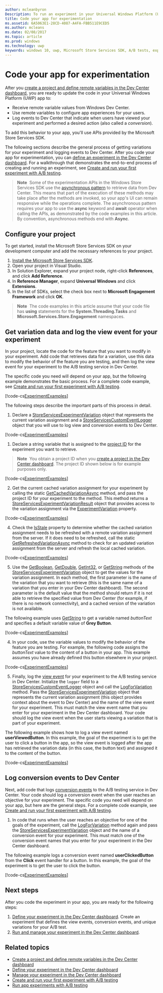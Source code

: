 ```yaml
---
author: mcleanbyron
Description: To run an experiment in your Universal Windows Platform (UWP) app with A/B testing, you must code the experiment in your app.
title: Code your app for experimentation
ms.assetid: 6A5063E1-28CD-4087-A4FA-FBB511E9CED5
ms.author: mcleans
ms.date: 02/08/2017
ms.topic: article
ms.prod: windows
ms.technology: uwp
keywords: windows 10, uwp, Microsoft Store Services SDK, A/B tests, experiments
---
```


# Code your app for experimentation

After you [create a project and define remote variables in the Dev Center dashboard](create-a-project-and-define-remote-variables-in-the-dev-center-dashboard.md), you are ready to update the code in your Universal Windows Platform (UWP) app to:
* Receive remote variable values from Windows Dev Center.
* Use remote variables to configure app experiences for your users.
* Log events to Dev Center that indicate when users have viewed your experiment and performed a desired action (also called a *conversion*).

To add this behavior to your app, you'll use APIs provided by the Microsoft Store Services SDK.

The following sections describe the general process of getting variations for your experiment and logging events to Dev Center. After you code your app for experimentation, you can [define an experiment in the Dev Center dashboard](define-your-experiment-in-the-dev-center-dashboard.md). For a walkthrough that demonstrates the end-to-end process of creating and running an experiment, see [Create and run your first experiment with A/B testing](create-and-run-your-first-experiment-with-a-b-testing.md).

>**Note**&nbsp;&nbsp;Some of the experimentation APIs in the Windows Store Services SDK use the [asynchronous pattern](../threading-async/asynchronous-programming-universal-windows-platform-apps.md) to retrieve data from Dev Center. This means that part of the execution of these methods may take place after the methods are invoked, so your app's UI can remain responsive while the operations complete. The asynchronous pattern requires your app to use the **async** keyword and **await** operator when calling the APIs, as demonstrated by the code examples in this article. By convention, asynchronous methods end with **Async**.

## Configure your project

To get started, install the Microsoft Store Services SDK on your development computer and add the necessary references to your project.

1. [Install the Microsoft Store Services SDK](microsoft-store-services-sdk.md#install-the-sdk).
2. Open your project in Visual Studio.
3. In Solution Explorer, expand your project node, right-click **References**, and click **Add Reference**.
3. In **Reference Manager**, expand **Universal Windows** and click **Extensions**.
4. In the list of SDKs, select the check box next to **Microsoft Engagement Framework** and click **OK**.

>**Note**&nbsp;&nbsp;The code examples in this article assume that your code file has **using** statements for the **System.Threading.Tasks** and **Microsoft.Services.Store.Engagement** namespaces.

## Get variation data and log the view event for your experiment

In your project, locate the code for the feature that you want to modify in your experiment. Add code that retrieves data for a variation, use this data to modify the behavior of the feature you are testing, and then log the view event for your experiment to the A/B testing service in Dev Center.

The specific code you need will depend on your app, but the following example demonstrates the basic process. For a complete code example, see [Create and run your first experiment with A/B testing](create-and-run-your-first-experiment-with-a-b-testing.md).

[!code-cs[ExperimentExamples](./code/StoreSDKSamples/cs/ExperimentExamples.cs#ExperimentCodeSample)]

The following steps describe the important parts of this process in detail.

1. Declare a [StoreServicesExperimentVariation](https://msdn.microsoft.com/library/windows/apps/microsoft.services.store.engagement.storeservicesexperimentvariation.aspx) object that represents the current variation assignment and a [StoreServicesCustomEventLogger](https://msdn.microsoft.com/library/windows/apps/microsoft.services.store.engagement.storeservicescustomeventlogger.aspx) object that you will use to log view and conversion events to Dev Center.

  [!code-cs[ExperimentExamples](./code/StoreSDKSamples/cs/ExperimentExamples.cs#Snippet1)]

1. Declare a string variable that is assigned to the [project ID](run-app-experiments-with-a-b-testing.md#terms) for the experiment you want to retrieve.
  >**Note**&nbsp;&nbsp;You obtain a project ID when you [create a project in the Dev Center dashboard](create-a-project-and-define-remote-variables-in-the-dev-center-dashboard.md). The project ID shown below is for example purposes only.

  [!code-cs[ExperimentExamples](./code/StoreSDKSamples/cs/ExperimentExamples.cs#Snippet2)]

2. Get the current cached variation assignment for your experiment by calling the static [GetCachedVariationAsync](https://msdn.microsoft.com/library/windows/apps/microsoft.services.store.engagement.storeservicesexperimentvariation.getcachedvariationasync.aspx) method, and pass the project ID for your experiment to the method. This method returns a [StoreServicesExperimentVariationResult](https://msdn.microsoft.com/library/windows/apps/microsoft.services.store.engagement.storeservicesexperimentvariationresult.aspx) object that provides access to the variation assignment via the [ExperimentVariation](https://msdn.microsoft.com/library/windows/apps/microsoft.services.store.engagement.storeservicesexperimentvariationresult.experimentvariation.aspx) property.

  [!code-cs[ExperimentExamples](./code/StoreSDKSamples/cs/ExperimentExamples.cs#Snippet3)]

4. Check the [IsStale](https://msdn.microsoft.com/library/windows/apps/microsoft.services.store.engagement.storeservicesexperimentvariation.isstale.aspx) property to determine whether the cached variation assignment needs to be refreshed with a remote variation assignment from the server. If it does need to be refreshed, call the static [GetRefreshedVariationAsync](https://msdn.microsoft.com/library/windows/apps/microsoft.services.store.engagement.storeservicesexperimentvariation.getrefreshedvariationasync.aspx) method to check for an updated variation assignment from the server and refresh the local cached variation.

  [!code-cs[ExperimentExamples](./code/StoreSDKSamples/cs/ExperimentExamples.cs#Snippet4)]

5. Use the [GetBoolean](https://msdn.microsoft.com/library/windows/apps/microsoft.services.store.engagement.storeservicesexperimentvariation.getboolean.aspx), [GetDouble](https://msdn.microsoft.com/library/windows/apps/microsoft.services.store.engagement.storeservicesexperimentvariation.getdouble.aspx), [GetInt32](https://msdn.microsoft.com/library/windows/apps/microsoft.services.store.engagement.storeservicesexperimentvariation.getint32.aspx), or [GetString](https://msdn.microsoft.com/library/windows/apps/microsoft.services.store.engagement.storeservicesexperimentvariation.getstring.aspx) methods of the [StoreServicesExperimentVariation](https://msdn.microsoft.com/library/windows/apps/microsoft.services.store.engagement.storeservicesexperimentvariation.aspx) object to get the values for the variation assignment. In each method, the first parameter is the name of the variation that you want to retrieve (this is the same name of a variation that you enter in your Dev Center dashboard). The second parameter is the default value that the method should return if it is not able to retrieve the specified value from Dev Center (for example, if there is no network connectivity), and a cached version of the variation is not available.

  The following example uses [GetString](https://msdn.microsoft.com/library/windows/apps/microsoft.services.store.engagement.storeservicesexperimentvariation.getstring.aspx) to get a variable named *buttonText* and specifies a default variable value of **Grey Button**.

  [!code-cs[ExperimentExamples](./code/StoreSDKSamples/cs/ExperimentExamples.cs#Snippet5)]

4. In your code, use the variable values to modify the behavior of the feature you are testing. For example, the following code assigns the *buttonText* value to the content of a button in your app. This example assumes you have already defined this button elsewhere in your project.

  [!code-cs[ExperimentExamples](./code/StoreSDKSamples/cs/ExperimentExamples.cs#Snippet6)]

5. Finally, log the [view event](run-app-experiments-with-a-b-testing.md#terms) for your experiment to the A/B testing service in Dev Center. Initialize the ```logger``` field to a [StoreServicesCustomEventLogger](https://msdn.microsoft.com/library/windows/apps/microsoft.services.store.engagement.storeservicescustomeventlogger.aspx) object and call the [LogForVariation](https://msdn.microsoft.com/library/windows/apps/microsoft.services.store.engagement.storeservicescustomeventlogger.logforvariation.aspx) method. Pass the [StoreServicesExperimentVariation](https://msdn.microsoft.com/library/windows/apps/microsoft.services.store.engagement.storeservicesexperimentvariation.aspx) object that represents the current variation assignment (this object provides context about the event to Dev Center) and the name of the view event for your experiment. This must match the view event name that you enter for your experiment in the Dev Center dashboard. Your code should log the view event when the user starts viewing a variation that is part of your experiment.

  The following example shows how to log a view event named **userViewedButton**. In this example, the goal of the experiment is to get the user to click a button in the app, so the view event is logged after the app has retrieved the variation data (in this case, the button text) and assigned it to the content of the button.

  [!code-cs[ExperimentExamples](./code/StoreSDKSamples/cs/ExperimentExamples.cs#Snippet7)]

## Log conversion events to Dev Center

Next, add code that logs [conversion events](run-app-experiments-with-a-b-testing.md#terms) to the A/B testing service in Dev Center. Your code should log a conversion event when the user reaches an objective for your experiment. The specific code you need will depend on your app, but here are the general steps. For a complete code example, see [Create and run your first experiment with A/B testing](create-and-run-your-first-experiment-with-a-b-testing.md).

1. In code that runs when the user reaches an objective for one of the goals of the experiment, call the [LogForVariation](https://msdn.microsoft.com/library/windows/apps/microsoft.services.store.engagement.storeservicescustomeventlogger.logforvariation.aspx) method again and pass the [StoreServicesExperimentVariation](https://msdn.microsoft.com/library/windows/apps/microsoft.services.store.engagement.storeservicesexperimentvariation.aspx) object and the name of a conversion event for your experiment. This must match one of the conversion event names that you enter for your experiment in the Dev Center dashboard.

  The following example logs a conversion event named **userClickedButton** from the **Click** event handler for a button. In this example, the goal of the experiment is to get the user to click the button.

  [!code-cs[ExperimentExamples](./code/StoreSDKSamples/cs/ExperimentExamples.cs#Snippet8)]

## Next steps

After you code the experiment in your app, you are ready for the following steps:
1. [Define your experiment in the Dev Center dashboard](define-your-experiment-in-the-dev-center-dashboard.md). Create an experiment that defines the view events, conversion events, and unique variations for your A/B test.
2. [Run and manage your experiment in the Dev Center dashboard](manage-your-experiment.md).


## Related topics

* [Create a project and define remote variables in the Dev Center dashboard](create-a-project-and-define-remote-variables-in-the-dev-center-dashboard.md)
* [Define your experiment in the Dev Center dashboard](define-your-experiment-in-the-dev-center-dashboard.md)
* [Manage your experiment in the Dev Center dashboard](manage-your-experiment.md)
* [Create and run your first experiment with A/B testing](create-and-run-your-first-experiment-with-a-b-testing.md)
* [Run app experiments with A/B testing](run-app-experiments-with-a-b-testing.md)
